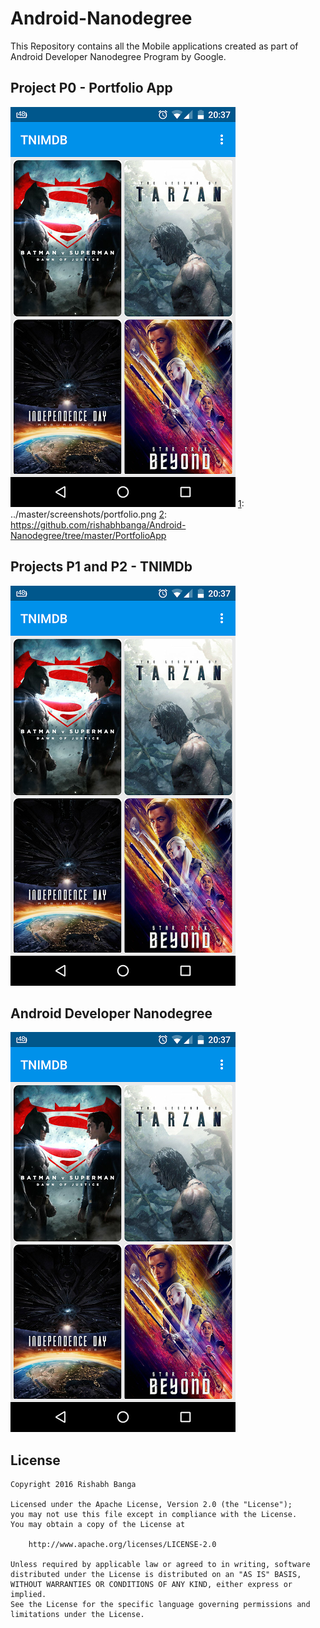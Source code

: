 # Android-Nanodegree

This Repository contains all the Mobile applications created as part of Android Developer Nanodegree Program by Google. 

## Project P0 - Portfolio App
[![Portfolio App][1]][2]
[1]: ../master/screenshots/portfolio.png
[2]: https://github.com/rishabhbanga/Android-Nanodegree/tree/master/PortfolioApp


## Projects P1 and P2 - TNIMDb
[![TNIMDb][1]][2]

[1]: https://github.com/rishabhbanga/Android-Nanodegree/blob/master/screenshots/tnimdb.png
[2]: https://github.com/rishabhbanga/Android-Nanodegree/tree/master/TNIMDb


## Android Developer Nanodegree
[![Udacity][1]][2]

[1]: https://github.com/rishabhbanga/Android-Nanodegree/blob/master/screenshots/nanodegree-logo.png
[2]: https://www.udacity.com/course/android-developer-nanodegree--nd801

## License

    Copyright 2016 Rishabh Banga

    Licensed under the Apache License, Version 2.0 (the "License");
    you may not use this file except in compliance with the License.
    You may obtain a copy of the License at

        http://www.apache.org/licenses/LICENSE-2.0

    Unless required by applicable law or agreed to in writing, software
    distributed under the License is distributed on an "AS IS" BASIS,
    WITHOUT WARRANTIES OR CONDITIONS OF ANY KIND, either express or implied.
    See the License for the specific language governing permissions and
    limitations under the License.
